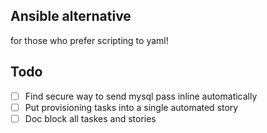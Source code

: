 ## Ansible alternative
for those who prefer scripting to yaml!
## Todo

 - [ ] Find secure way to send mysql pass inline automatically
 - [ ] Put provisioning tasks into a single automated story
 - [ ] Doc block all taskes and stories
